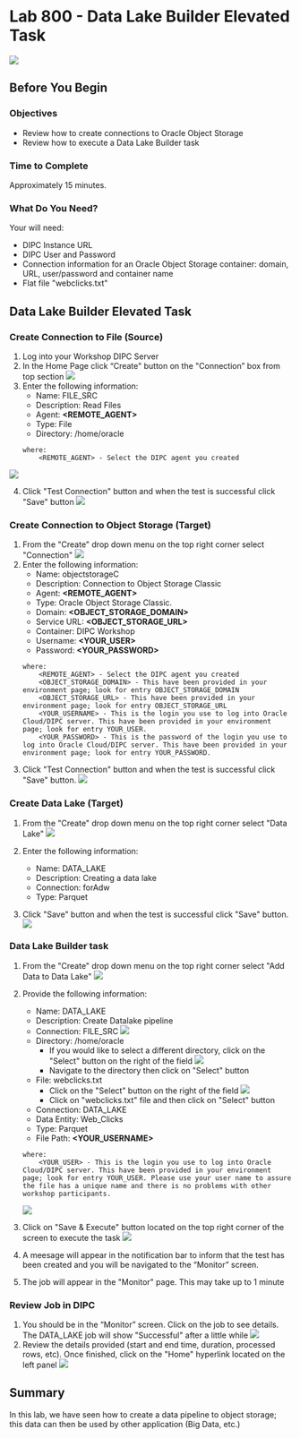 # Lab 800 - Data Lake Builder Elevated Task 
![](images/800/image800_0.png)

## Before You Begin

### Objectives
-   Review how to create connections to Oracle Object Storage
-   Review how to execute a Data Lake Builder task

### Time to Complete 
Approximately 15 minutes.

### What Do You Need?
Your will need:
- DIPC Instance URL
- DIPC User and Password
- Connection information for an Oracle Object Storage container: domain, URL, user/password and container name
- Flat file "webclicks.txt"


## Data Lake Builder Elevated Task

### Create Connection to File (Source)
1. Log into your Workshop DIPC Server
2.	In the Home Page click “Create" button on the "Connection” box from top section 
![](images/800/image800_6.1.png)
3. 	Enter the following information:
	- Name: FILE_SRC
	- Description: Read Files
	- Agent: **\<REMOTE_AGENT\>**
	- Type: File
	- Directory: /home/oracle
	```
	where:
		<REMOTE_AGENT> - Select the DIPC agent you created 
	```
	
![](images/800/image800_7.1.png)

 4. Click "Test Connection" button and when the test is successful click "Save" button 
 	![](images/800/image800_7.2.png)


### Create Connection to Object Storage (Target)
1. From the "Create" drop down menu on the top right corner select "Connection" 
![](images/800/image800_8.png)
2.	Enter the following information:
    - Name: objectstorageC 
    - Description: Connection to Object Storage Classic
    - Agent: **\<REMOTE_AGENT\>**
    - Type: Oracle Object Storage Classic.
    - Domain: **\<OBJECT_STORAGE_DOMAIN\>**
	- Service URL: **\<OBJECT_STORAGE_URL\>**
	- Container: DIPC Workshop
    - Username: **<YOUR_USER\>**
    - Password: **<YOUR_PASSWORD\>**
	```
	where:
		<REMOTE_AGENT> - Select the DIPC agent you created 
		<OBJECT_STORAGE_DOMAIN> - This have been provided in your environment page; look for entry OBJECT_STORAGE_DOMAIN
		<OBJECT_STORAGE_URL> - This have been provided in your environment page; look for entry OBJECT_STORAGE_URL
		<YOUR_USERNAME> - This is the login you use to log into Oracle Cloud/DIPC server. This have been provided in your environment page; look for entry YOUR_USER.
		<YOUR_PASSWORD> - This is the password of the login you use to log into Oracle Cloud/DIPC server. This have been provided in your environment page; look for entry YOUR_PASSWORD.
	```
3. Click "Test Connection" button and when the test is successful click "Save" button. 
![](images/800/image800_9.1.png)


### Create Data Lake (Target)
1. From the "Create" drop down menu on the top right corner select "Data Lake" 
![](images/800/image800_10.png)
2.	Enter the following information:
    - Name: DATA_LAKE
    - Description: Creating a data lake
    - Connection: forAdw
    - Type: Parquet

3. Click "Save" button and when the test is successful click "Save" button. 
![](images/800/image800_11.1.png)


### Data Lake Builder task
1.	From the "Create" drop down menu on the top right corner select "Add Data to Data Lake" 
![](images/800/image800_12.png)
2.	Provide the following information:
	- Name:  DATA_LAKE
	- Description: Create Datalake pipeline
	- Connection: FILE_SRC
	![](images/800/image800_13.png)
	- Directory: /home/oracle 
		- If you would like to select a different directory, click on the "Select" button on the right of the field 
		![](images/800/image800_14.png)
		- Navigate to the directory then click on "Select" button 
	- File: webclicks.txt
		- Click on the "Select" button on the right of the field
		![](images/800/image800_15.png)
		- Click on  "webclicks.txt" file and then click on "Select" button 
	- Connection: DATA_LAKE
	- Data Entity: Web_Clicks
	- Type: Parquet
	- File Path: **\<YOUR_USERNAME\>**
	```
	where:
		<YOUR_USER> - This is the login you use to log into Oracle Cloud/DIPC server. This have been provided in your environment page; look for entry YOUR_USER. Please use your user name to assure the file has a unique name and there is no problems with other workshop participants.
	```
		
	![](images/800/image800_16.png)

3. Click on "Save & Execute" button located on the top right corner of the screen to execute the task 
![](images/800/image800_17.png)
4.	A meesage  will appear in the notification bar to inform that the test has been created and you will be navigated to the “Monitor” screen. 
5.	The job will appear in the "Monitor" page. This may take up to 1 minute


### Review Job in DIPC
1.	You should be in the “Monitor” screen. Click on the job to see details. The DATA_LAKE job will show "Successful" after a little while 
![](images/800/image800_18.png)
2.	Review the details provided (start and end time, duration, processed rows, etc). Once finished, click on the "Home" hyperlink located on the left panel 
![](images/800/image800_19.png)


## Summary
In this lab, we have seen how to create a data pipeline to object storage; this data can then be used by other application (Big Data, etc.)
